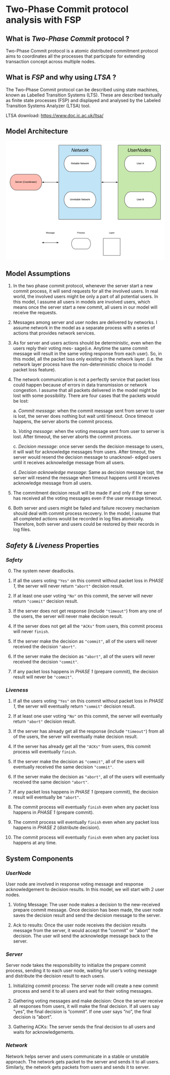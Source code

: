 # Two-Phase Commit protocol analysis with FSP

## What is <em>Two-Phase Commit</em> protocol ? 

Two-Phase Commit protocol is a atomic distributed commitment protocol aims to coordinates all the processes that participate for extending transaction concept across multiple nodes.

## What is <em>FSP</em> and why using <em>LTSA</em> ?

The Two-Phase Commit protocol can be described using state machines, known as Labelled Transition Systems (LTS). These are described textually as finite state processes (FSP) and displayed and analysed by the Labeled Transition Systems Analyzer (LTSA) tool.

LTSA download: https://www.doc.ic.ac.uk/ltsa/

## Model Architecture
![Two-Phase Commit](documentation/Two-Phase%20Commit%20Diagram.png)

## Model Assumptions

1. In the two phase commit protocol, whenever the server start a new commit process, it will send requests for all the involved users. In real world, the involved users might be only a part of all potential users. In this model, I assume all users in models are involved users, which means once the server start a new commit, all users in our model will receive the requests.

2. Messages among server and user nodes are delivered by networks. I assume network in the model as a separate process with a series of actions that provides network services.

3. As for server and users actions should be deterministic, even when the users reply their voting mes- sage(i.e. Anytime the same commit message will result in the same voting response from each user). So, in this model, all the packet loss only existing in the network layer. (i.e. the network layer process have the non-deterministic choice to model packet loss feature).

4. The network communication is not a perfectly service that packet loss could happen because of errors in data transmission or network congestion. I assume that all packets delivered in the model might be lost with some possibility. There are four cases that the packets would be lost:

    a. *Commit message*: when the commit message sent from server to user is lost, the server does nothing but wait until timeout. Once timeout happens, the server aborts the commit process.

    b. *Voting message*: when the voting message sent from user to server is lost. After timeout, the server aborts the commit process.

    c. *Decision message*: once server sends the decision message to users, it will wait for acknowledge messages from users. After timeout, the server would resend the decision message to unacknowl- edged users until it receives acknowledge message from all users.

    d. *Decision acknowledge message*: Same as decision message lost, the server will resend the message when timeout happens until it receives acknowledge message from all users.

5. The commitment decision result will be made if and only if the server has received all the voting messages even if the user message timeout.


6. Both server and users might be failed and failure recovery mechanism should deal with commit process recovery. In the model, I assume that all completed actions would be recorded in log files atomically. Therefore, both server and users could be restored by their records in log files.


## *Safety* & *Liveness* Properties

### *Safety*

0. The system never deadlocks.
   
1. If all the users voting `"Yes"` on this commit without packet loss in *PHASE 1*, the server will never return `"abort"` decision result.

2. If at least one user voting `"No"` on this commit, the server will never return `"commit"` decision result.

3. If the server does not get response (include `"timeout"`) from any one of the users, the server will never make decision result.

4. If the server does not get all the `"ACKs"` from users, this commit process will never `finish`.

5. If the server make the decision as `"commit"`, all of the users will never received the decision `"abort"`.

6. If the server make the decision as `"abort"`, all of the users will never received the decision `"commit"`.

7. If any packet loss happens in *PHASE 1* (prepare commit), the decision result will never be `"commit"`.


### *Liveness* 

1. If all the users voting `"Yes"` on this commit without packet loss in *PHASE 1*, the server will eventually return `"commit"` decision result.

2. If at least one user voting `"No"` on this commit, the server will eventually return `"abort"` decision result.

3. If the server has already get all the response (include `"timeout"`) from all of the users, the server will eventually make decision result.

4. If the server has already get all the `"ACKs"` from users, this commit process will eventually `finish`.

5. If the server make the decision as `"commit"`, all of the users will eventually received the same decision `"commit"`.

6. If the server make the decision as `"abort"`, all of the users will eventually received the same decision `"abort"`.

7. If any packet loss happens in *PHASE 1* (prepare commit), the decision result will eventually be `"abort"`.

8. The commit process will eventually `finish` even when any packet loss happens in *PHASE 1* (prepare commit).

9.  The commit process will eventually `finish` even when any packet loss happens in *PHASE 2* (distribute decision).

10. The commit process will eventually `finish` even when any packet loss happens at any time.


## System Components

### *UserNode*
User node are involved in response voting message and response acknowledgement to decision results. In this model, we will start with 2 user nodes.

1. Voting Message: The user node makes a decision to the new-received prepare commit message. Once decision has been made, the user node saves the decision result and send the decision message to the server.

2. Ack to results: Once the user node receives the decision results message from the server, it would accept the "commit" or "abort" the decision. The user will send the acknowledge message back to the server.


### *Server*
Server node takes the responsibility to initialize the prepare commit process, sending it to each user node, waiting for user’s voting message and distribute the decision result to each users.

1. Initializing commit process: The server node will create a new commit process and send it to all users and wait for their voting messages.

2. Gathering voting messages and make decision: Once the server receive all responses from users, it will make the final decision. If all users say ”yes”, the final decision is ”commit”. If one user says ”no”, the final decision is ”abort”. 

3. Gathering ACKs: The server sends the final decision to all users and waits for acknowledgements.


### *Network*
Network helps server and users communicate in a stable or unstable approach. The network gets packet to the server and sends it to all users. Similarly, the network gets packets from users and sends it to server.
